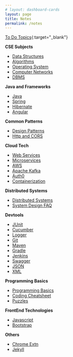 ```yaml
---
# layout: dashboard-cards
layout: page
title: Notes
permalink: /notes
---
```


[To Do Topics](todo){:target="_blank"}

**CSE Subjects**
  - [Data Structures](ds)
  - [Algorithms](algorithms)
  - [Operating System](os)
  - [Computer Networks](computer-networks)
  - [DBMS](dbms)

**Java and Frameworks**
  - [Java](java)
  - [Spring](spring)
  - [Hibernate](hibernate)
  - [Angular](angular)

**Common Patterns**
  - [Design Patterns](design-patterns)
  - [Http and CORS](http-cors)

**Cloud Tech**
  - [Web Services](webservices)
  - [Microservices](microservices)
  - [AWS](aws)
  - [Apache Kafka](kafka)
  - [Auth0](auth0)
  - [Containerization](containerization)

**Distributed Systems**
  - [Distributed Systems](distributed-systems)
  - [System Design FAQ](system-design/faq)

**Devtools**
  - [JUnit](junit)
  - [Cucumber](cucumber)
  - [Logger](logger)
  - [Git](git)
  - [Maven](maven)
  - [Gradle](gradle)
  - [Jenkins](jenkins)
  - [Swagger](swagger)
  - [JSON](json)
  - [XML](xml)

**Programming Basics**
  - [Programming Basics](programming/basics)
  - [Coding Cheatsheet](programming/cheatsheet)
  - [Puzzles](others/puzzles)

**FrontEnd Technologies**
  - [Javascript](ui/js)
  - [Bootstrap](ui/bootstrap)

**Others**
  - [Chrome Extn](notes/chrome-extn)
  - [Jekyll](jekyll/intro)
